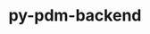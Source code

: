 ---
title: "py-pdm-backend"
layout: cache
categories: [package, develop-2025-04-20]
meta: {"compilers": ["none"], "num_specs": 9, "num_specs_by_stack": {"data-vis-sdk": 1, "e4s": 1, "e4s-neoverse-v2": 1, "ml-darwin-aarch64-mps": 2, "ml-linux-aarch64-cpu": 2, "ml-linux-aarch64-cuda": 2, "ml-linux-x86_64-cpu": 2, "ml-linux-x86_64-cuda": 2, "root": 9}, "oss": ["sequoia", "ubuntu20.04", "ubuntu22.04", "ubuntu24.04"], "platforms": ["darwin", "linux"], "stacks": ["data-vis-sdk", "e4s", "e4s-neoverse-v2", "ml-darwin-aarch64-mps", "ml-linux-aarch64-cpu", "ml-linux-aarch64-cuda", "ml-linux-x86_64-cpu", "ml-linux-x86_64-cuda", "root"], "targets": ["aarch64", "neoverse_v2", "x86_64_v3"], "versions": ["2.4.3"]}
spec_details: [{"compiler": "none", "hash": "3po3qf7gfo24e6xyommoglkphtb2flta", "os": "ubuntu24.04", "platform": "linux", "size": "-", "stacks": ["ml-linux-x86_64-cpu", "ml-linux-x86_64-cuda", "root"], "target": "x86_64_v3", "variants": ["build_system=python_pip"], "versions": ["2.4.3"]}, {"compiler": "none", "hash": "7ztg74hanvds2q7rxhrpje2ylqgjwvnq", "os": "ubuntu24.04", "platform": "linux", "size": "-", "stacks": ["ml-linux-aarch64-cpu", "ml-linux-aarch64-cuda", "root"], "target": "aarch64", "variants": ["build_system=python_pip"], "versions": ["2.4.3"]}, {"compiler": "none", "hash": "fjijm2wkzbq5g4op3wuzunmlewc5hbpu", "os": "ubuntu24.04", "platform": "linux", "size": "-", "stacks": ["ml-linux-aarch64-cpu", "ml-linux-aarch64-cuda", "root"], "target": "aarch64", "variants": ["build_system=python_pip"], "versions": ["2.4.3"]}, {"compiler": "none", "hash": "kqzlcmfpzskdtwyggwdsqrp4gyzwpnxf", "os": "sequoia", "platform": "darwin", "size": "-", "stacks": ["ml-darwin-aarch64-mps", "root"], "target": "aarch64", "variants": ["build_system=python_pip"], "versions": ["2.4.3"]}, {"compiler": "none", "hash": "smddb4sinm2qgsf3uma6djly7agtg3xf", "os": "ubuntu24.04", "platform": "linux", "size": "-", "stacks": ["ml-linux-x86_64-cpu", "ml-linux-x86_64-cuda", "root"], "target": "x86_64_v3", "variants": ["build_system=python_pip"], "versions": ["2.4.3"]}, {"compiler": "none", "hash": "t2tvv2vqixdbrwdwasdpzykz4qv2cuut", "os": "ubuntu20.04", "platform": "linux", "size": "-", "stacks": ["data-vis-sdk", "root"], "target": "x86_64_v3", "variants": ["build_system=python_pip"], "versions": ["2.4.3"]}, {"compiler": "none", "hash": "uyzxgxxtdj7meldixeskywy4yxbichzl", "os": "ubuntu22.04", "platform": "linux", "size": "-", "stacks": ["e4s", "root"], "target": "x86_64_v3", "variants": ["build_system=python_pip"], "versions": ["2.4.3"]}, {"compiler": "none", "hash": "vyswdztlxflcuj6v7ygv6kia6hs2yieo", "os": "ubuntu22.04", "platform": "linux", "size": "-", "stacks": ["e4s-neoverse-v2", "root"], "target": "neoverse_v2", "variants": ["build_system=python_pip"], "versions": ["2.4.3"]}, {"compiler": "none", "hash": "vzak76cxv6yjwpmb7f6cgk2pfusw3lby", "os": "sequoia", "platform": "darwin", "size": "-", "stacks": ["ml-darwin-aarch64-mps", "root"], "target": "aarch64", "variants": ["build_system=python_pip"], "versions": ["2.4.3"]}]
---